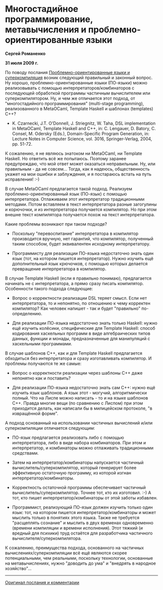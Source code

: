 # Многостадийное программирование, метавычисления и проблемно-ориентированные языки

**Сергей Романенко**

**31 июля 2009 г.**

По поводу послания [Проблемно-ориентированные языки и суперкомпиляция][ho-dsl]
возник следующий правильный и законный вопрос. Ну хорошо,
проблемно-ориентированные языки (ПО-языки) можно реализовывать с помощью
интерпретаторов/комбинаторов с последующей обработкой программы
частичным вычислителем или суперкомпилятором. Ну, и чем же отличается
этот подход, от "многостадийного программирования" (multi-stage
programming), реализованного в MetaOCaml, Template Haskell и шаблонах
(templates) C++?

* K. Czarnecki, J.T. O'Donnell, J. Striegnitz, W. Taha, DSL implementation
  in MetaOCaml, Template Haskell and C++, in: C. Lengauer, D. Batory, C.
  Consel, M. Odersky (Eds.), Domain-Specific Program Generation, in:
  Lecture Notes in Computer Science, vol. 3016, Springer-Verlag, 2004,
  pp. 51-72.

К сожалению, я не являюсь знатоком ни MetaOCaml, ни Template Haskell. Но
ответить всё же попытаюсь. Поэтому заранее предупреждаю, что мой ответ
может оказаться неправильным. Ну, или правильным - да не совсем...
Тогда, как я надеюсь, общественность укажет на мои ошибки и заблуждения,
и я постараюсь встать на путь исправления! :-)

В случае MetaOCaml предлагается такой подход. Реализуем
проблемно-ориентированный язык (ПО-язык) с помощью интерпретатора.
Отлаживаем этот интерпретатор традиционными методами. Потом вставляем в
текст интерпретатора разные загогулины и корючочки, и из интерпретатора
получается компилятор. Но при этом внешне текст компилятора получается
похож на текст интерпретатора.

Какие проблемы возникают при таком подходе?

* Поскольку "перевоспитание" интерпретатора в компилятор производится
  вручную, нет гарантий, что компилятор, полученный таким способом,
  будет эквивалентен исходному интерпретатору.

* Программисту для реализации ПО-языка недостаточно знать один язык
  (тот, на котором пишется интерпретатор). Нужно изучить ещё
  дополнительный язык крючочков, с помощью которых делается
  превращение интерпретатора в компилятор.

В случае Template Haskell (если я правильно понимаю), предлагается
начинать не с интерпретатора, а прямо сразу писать компилятор.
Особенности такого подхода следующие:

* Вопрос о корректности реализации DSL теряет смысл. Если нет
  интерпретатора, то и непонятно, по отношению к чему корректен
  компилятор? Как человек напишет - так и будет "правильно"
  по-определению.

* Для реализации ПО-языка недостаточно знать только Haskell: нужно ещё
  изучить колёсики, специфические для Template Haskell: способ
  кодирования хаскельных программ в виде алгебраических типов данных,
  функции и монады, предназначенные для манипуляций с хаскельными
  программами.

В случае шаблонов C++, как и для Template Haskell предлагается
обходиться без интерпретатора и сразу изготавливать компилятор. И
проблемы получаются те же самые:

* Вопрос о корректности реализации через шаблоны C++ даже непонятно
  как и поставить?

* Для реализации ПО-языка недостаточно знать сам C++: нужно ещё
  изучить язык шаблонов. А язык этот - могучий, алгоритмически полный.
  Что на Лиспе можно написать - то и на языке шаблонов C++. Правда
  многие вещи (по сравнению с Лиспом) при этом приходится делать, как
  написали бы в милицейском протоколе, "в извращённой форме".

А подход основанный на использовании частичных вычислений и/или
суперкомпиляции отличается следующим:

* ПО-язык предлагается реализовать либо с помощью интерпретатора, либо
  в виде набора комбинаторов. При этом и интерпретатор, и комбинаторы
  можно отлаживать традиционными средствами.

* Затем на интерпретатор/комбинаторы напускается частичный
  вычислитель/суперкомпилятор, который генерирует более эффективную
  остаточную программу, из которой изгнан интерпретатор/комбинаторы.

* Корректность остаточной программы обеспечивает частичный
  вычислитель/суперкомпилятор. Точнее тот, кто их изготовил. :-) А
  тот, кто пишет интерпретатор/комбинаторы от этой заботы избавлен.

* Программист, реализующий ПО-язык должен изучить только один язык:
  тот, на котором пишется интерпретатор/комбинаторы и может мыслить
  только в понятиях этого языка. Также не требуется "расщеплять
  сознание" и мыслить в двух временах одновременно (времени компиляции
  и времени исполнения). Этот тяжкий (и вредный для психики) труд
  остаётся для разработчика частичного вычислителя/суперкомпилятора.

К сожалению, преимущества подхода, основанного на частичных
вычислениях/суперкомпиляции всё ещё являются скорее потенциальными, чем
реальными, поскольку технологии, основанные на метавычислениях, нужно
"доводить до ума" и "внедрять в народное хозяйство"...

---

[Оригинал послания и комментарии](http://metacomputation-ru.blogspot.com/2009/07/multi-stage-programming.html)

[ho-dsl]: 10-ho-dsl.md
